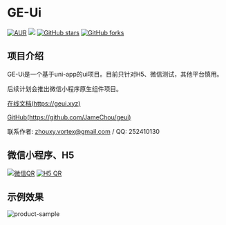 # GE-Ui
[![AUR](https://img.shields.io/badge/license-Apache%20License%202.0-blue.svg)](https://github.com/jamechou/geui/blob/main/LICENSE)
[![](https://img.shields.io/badge/version-1.0.5-brightgreen.svg)](https://github.com/jamechou/geui)
[![GitHub stars](https://img.shields.io/github/stars/jamechou/geui.svg?style=social&label=Stars)](https://github.com/jamechou/geui)
[![GitHub forks](https://img.shields.io/github/forks/jamechou/geui.svg?style=social&label=Fork)](https://github.com/jamechou/geui)


## 项目介绍
GE-Ui是一个基于uni-app的ui项目。目前只针对H5、微信测试，其他平台慎用。

后续计划会推出微信小程序原生组件项目。

[在线文档(https://geui.xyz)](https://geui.xyz)

[GitHub(https://github.com/JameChou/geui)](https://github.com/JameChou/geui)

联系作者: zhouxy.vortex@gmail.com / QQ: 252410130

## 微信小程序、H5
[![微信QR](./images/mp-wx-qr.jpg)]()
[![H5 QR](./images/h5-qr.png)]()

## 示例效果
![product-sample](./images/product-sample.png)